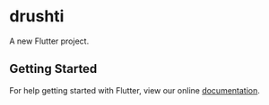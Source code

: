 # drushti

A new Flutter project.

## Getting Started

For help getting started with Flutter, view our online
[documentation](https://flutter.io/).
